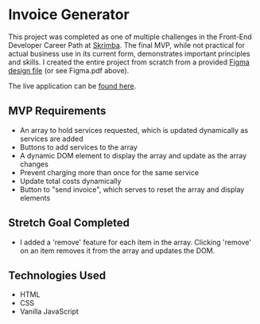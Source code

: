 # Invoice Generator

This project was completed as one of multiple challenges in the Front-End Developer Career Path at [Skrimba](https://scrimba.com/about). The final MVP, while not practical for actual business use in its current form, demonstrates important principles and skills. I created the entire project from scratch from a provided [Figma design file](https://www.figma.com/file/roUn8DT7zHTI9tcL2JXNZG/Invoice-Generator?node-id=0%3A1) (or see Figma.pdf above).

The live application can be [found here](https://redirwin.github.io/invoice-creator).

## MVP Requirements

- An array to hold services requested, which is updated dynamically as services are added
- Buttons to add services to the array
- A dynamic DOM element to display the array and update as the array changes
- Prevent charging more than once for the same service
- Update total costs dynamically
- Button to "send invoice", which serves to reset the array and display elements

## Stretch Goal Completed

- I added a 'remove' feature for each item in the array. Clicking 'remove' on an item removes it from the array and updates the DOM.

## Technologies Used

- HTML
- CSS
- Vanilla JavaScript
